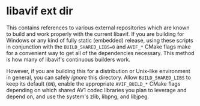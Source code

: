# libavif ext dir

This contains references to various external repositories which are known to
build and work properly with the current libavif. If you are building for
Windows or any kind of fully static (embedded) release, using these scripts in
conjunction with the `BUILD_SHARED_LIBS=0` and `AVIF_*` CMake flags make
for a convenient way to get all of the dependencies necessary. This method is
how many of libavif's continuous builders work.

However, if you are building this for a distribution or Unix-like environment
in general, you can safely *ignore* this directory. Allow `BUILD_SHARED_LIBS`
to keep its default (`ON`), enable the appropriate `AVIF_BUILD_*` CMake flags
depending on which shared AV1 codec libraries you plan to leverage and depend
on, and use the system's zlib, libpng, and libjpeg.
